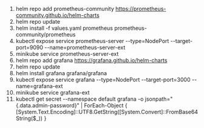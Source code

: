 1. helm repo add prometheus-community https://prometheus-community.github.io/helm-charts
2. helm repo update
3. helm install -f values.yaml prometheus prometheus-community/prometheus
4. kubectl expose service prometheus-server --type=NodePort --target-port=9090 --name=prometheus-server-ext
5. minikube service prometheus-server-ext
6. helm repo add grafana https://grafana.github.io/helm-charts 
7. helm repo update
8. helm install grafana grafana/grafana
9. kubectl expose service grafana --type=NodePort --target-port=3000 --name=grafana-ext
10. minikube service grafana-ext
11. kubectl get secret --namespace default grafana -o jsonpath="{.data.admin-password}" | ForEach-Object { [System.Text.Encoding]::UTF8.GetString([System.Convert]::FromBase64String($_)) }
